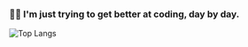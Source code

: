 ### 🧑‍💻 I'm just trying to get better at coding, day by day.

![Top Langs](https://github-readme-stats.vercel.app/api/top-langs/?username=Charaf3334&layout=compact&langs_count=8&hide=makefile&theme=tokyonight&border_radius=10)
